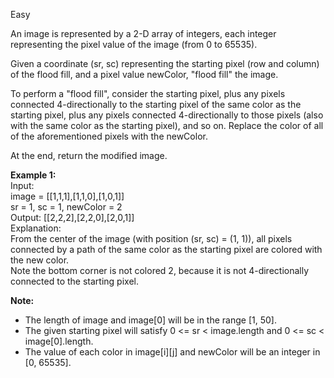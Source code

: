 Easy

An image is represented by a 2-D array of integers, each integer representing the pixel value of the image (from 0 to 65535).

Given a coordinate (sr, sc) representing the starting pixel (row and column) of the flood fill, and a pixel value newColor, "flood fill" the image.

To perform a "flood fill", consider the starting pixel, plus any pixels connected 4-directionally to the starting pixel of the same color as the starting pixel, plus any pixels connected 4-directionally to those pixels (also with the same color as the starting pixel), and so on. Replace the color of all of the aforementioned pixels with the newColor.

At the end, return the modified image.

**Example 1:**  
Input:   
image = [[1,1,1],[1,1,0],[1,0,1]]  
sr = 1, sc = 1, newColor = 2  
Output: [[2,2,2],[2,2,0],[2,0,1]]  
Explanation:   
From the center of the image (with position (sr, sc) = (1, 1)), all pixels connected by a path of the same color as the starting pixel are colored with the new color.  
Note the bottom corner is not colored 2, because it is not 4-directionally connected to the starting pixel.  

**Note:**

- The length of image and image[0] will be in the range [1, 50].
- The given starting pixel will satisfy 0 <= sr < image.length and 0 <= sc < image[0].length.
- The value of each color in image[i][j] and newColor will be an integer in [0, 65535].
